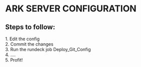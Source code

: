 <h1> ARK SERVER CONFIGURATION </h1>

  <h2> Steps to follow: </h2>
    <div> 1. Edit the config </div>
    <div> 2. Commit the changes </div>
    <div> 3. Run the rundeck job Deploy_Git_Config </div>
    <div> 4. .... </div>
    <div> 5. Profit! </div>

